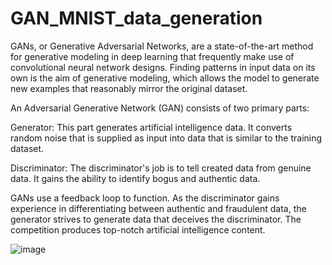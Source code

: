 # GAN_MNIST_data_generation
GANs, or Generative Adversarial Networks, are a state-of-the-art method for generative modeling in deep learning that frequently make use of convolutional neural network designs. Finding patterns in input data on its own is the aim of generative modeling, which allows the model to generate new examples that reasonably mirror the original dataset.

An Adversarial Generative Network (GAN) consists of two primary parts:

Generator: This part generates artificial intelligence data. It converts random noise that is supplied as input into data that is similar to the training dataset.

Discriminator: The discriminator's job is to tell created data from genuine data. It gains the ability to identify bogus and authentic data.

GANs use a feedback loop to function. As the discriminator gains experience in differentiating between authentic and fraudulent data, the generator strives to generate data that deceives the discriminator. The competition produces top-notch artificial intelligence content.

![image](https://github.com/VipinaBhaskar/GAN_MNIST_data_generation/assets/76246222/3a7cbfd0-8c84-4182-9610-4df351dc5a42)
